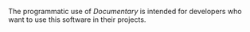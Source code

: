 The programmatic use of _Documentary_ is intended for developers who want to use this software in their projects.